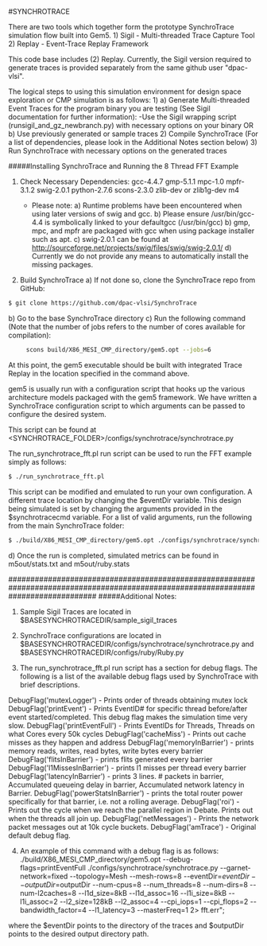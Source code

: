 #SYNCHROTRACE

There are two tools which together form the prototype SynchroTrace simulation flow built into Gem5.
	1) Sigil - Multi-threaded Trace Capture Tool
	2) Replay - Event-Trace Replay Framework

This code base includes (2) Replay. 
Currently, the Sigil version required to generate traces is provided separately from the same github user "dpac-vlsi".
	
The logical steps to using this simulation environment for design space exploration or CMP simulation is as follows:
	1)
	  a) Generate Multi-threaded Event Traces for the program binary you are testing (See Sigil documentation for further information):
		-Use the Sigil wrapping script (runsigil_and_gz_newbranch.py) with necessary options on your binary
	   OR
	  b) Use previously generated or sample traces
	2) Compile SynchroTrace (For a list of dependencies, please look in the Additional Notes section below)
	3) Run SynchroTrace with necessary options on the generated traces

#####Installing SynchroTrace and Running the 8 Thread FFT Example

1) Check Necessary Dependencies:
   gcc-4.4.7
   gmp-5.1.1
   mpc-1.0
   mpfr-3.1.2
   swig-2.0.1
   python-2.7.6
   scons-2.3.0
   zlib-dev or zlib1g-dev
   m4

   - Please note: 
	a) Runtime problems have been encountered when using later versions of swig and gcc.
	b) Please ensure /usr/bin/gcc-4.4 is symbolically linked to your defaultgcc (/usr/bin/gcc)
	b) gmp, mpc, and mpfr are packaged with gcc when using package installer such as apt.
	c) swig-2.0.1 can be found at http://sourceforge.net/projects/swig/files/swig/swig-2.0.1/
	d) Currently we do not provide any means to automatically install the missing packages.

2) Build SynchroTrace
  a) If not done so, clone the SynchroTrace repo from GitHub:

```sh
$ git clone https://github.com/dpac-vlsi/SynchroTrace
```
  b) Go to the base SynchroTrace directory
  c) Run the following command (Note that the number of jobs refers to the number of cores available for compilation):
     
```sh
     scons build/X86_MESI_CMP_directory/gem5.opt --jobs=6
```
At this point, the gem5 executable should be built with integrated Trace Replay in the location specified in the command above.

gem5 is usually run with a configuration script that hooks up the various architecture models packaged with the gem5 framework.
We have written a SynchroTrace configuration script to which arguments can be passed to configure the desired system.

This script can be found at <SYNCHROTRACE_FOLDER>/configs/synchrotrace/synchrotrace.py

The run_synchrotrace_fft.pl run script can be used to run the FFT example simply as follows:

```sh
$ ./run_synchrotrace_fft.pl
```

This script can be modified and emulated to run your own configuration.
A different trace location by changing the $eventDir variable.
This design being simulated is set by changing the arguments provided in the $synchrotracecmd variable.
For a list of valid arguments, run the following from the main SynchroTrace folder:

```sh
$ ./build/X86_MESI_CMP_directory/gem5.opt ./configs/synchrotrace/synchrotrace.py --help
```

  d) Once the run is completed, simulated metrics can be found in m5out/stats.txt and m5out/ruby.stats

####################################################################################################################################
#####Additional Notes:

1) Sample Sigil Traces are located in $BASESYNCHROTRACEDIR/sample_sigil_traces

2) SynchroTrace configurations are located in $BASESYNCHROTRACEDIR/configs/synchrotrace/synchrotrace.py and $BASESYNCHROTRACEDIR/configs/ruby/Ruby.py

3) The run_synchrotrace_fft.pl run script has a section for debug flags. The following is a list of the available debug flags used by SynchroTrace with brief descriptions.

DebugFlag('mutexLogger') - Prints order of threads obtaining mutex lock
DebugFlag('printEvent') - Prints EventID# for specific thread before/after event started/completed. This debug flag makes the simulation time very slow.
DebugFlag('printEventFull') - Prints EventIDs for Threads, Threads on what Cores every 50k cycles
DebugFlag('cacheMiss') - Prints out cache misses as they happen and address 
DebugFlag('memoryInBarrier') - prints memory reads, writes, read bytes, write bytes every barrier
DebugFlag('flitsInBarrier') - prints flits generated every barrier
DebugFlag('l1MissesInBarrier') - prints l1 misses per thread every barrier
DebugFlag('latencyInBarrier') - prints 3 lines. # packets in barrier, Accumulated queueing delay in barrier, Accumulated network latency in Barrier.
DebugFlag('powerStatsInBarrier') - prints the total router power specifically for that barrier, i.e. not a rolling average.
DebugFlag('roi') - Prints out the cycle when we reach the parallel region in Debate. Prints out when the threads all join up.
DebugFlag('netMessages') - Prints the network packet messages out at 10k cycle buckets.
DebugFlag('amTrace') - Original default debug flag.

4) An example of this command with a debug flag is as follows:
./build/X86_MESI_CMP_directory/gem5.opt --debug-flags=printEventFull ./configs/synchrotrace/synchrotrace.py --garnet-network=fixed --topology=Mesh --mesh-rows=8 --eventDir=$eventDir --outputDir=$outputDir --num-cpus=8 --num_threads=8 --num-dirs=8 --num-l2caches=8 --l1d_size=8kB --l1d_assoc=16 --l1i_size=8kB --l1i_assoc=2 --l2_size=128kB --l2_assoc=4 --cpi_iops=1 --cpi_flops=2 --bandwidth_factor=4 --l1_latency=3 --masterFreq=1 2> fft.err";

where the $eventDir points to the directory of the traces and $outputDir points to the desired output directory path.
